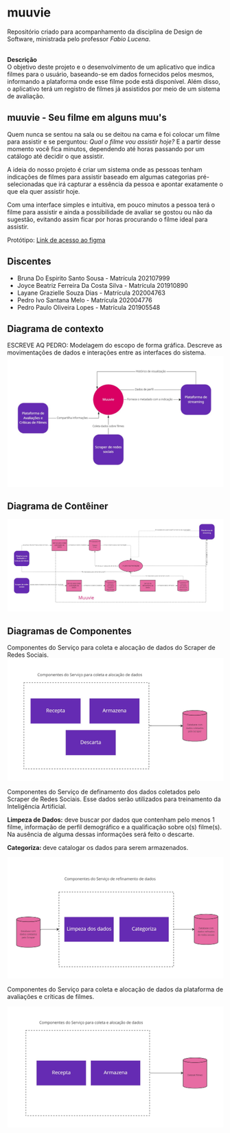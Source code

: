 # muuvie
Repositório criado para acompanhamento da disciplina de Design de Software, ministrada pelo professor <i>Fabio Lucena</i>.

<br><b>Descrição</b></br>
O objetivo deste projeto e o desenvolvimento de um aplicativo que indica filmes para o usuário, baseando-se em dados fornecidos pelos mesmos, informando a plataforma onde esse filme pode está disponível. Além disso, o aplicativo terá um registro de filmes já assistidos por meio de um sistema de avaliação.
<br>

## muuvie - Seu filme em alguns muu's
Quem nunca se sentou na sala ou se deitou na cama e foi colocar um filme para assistir e se perguntou: _Qual o filme vou assistir hoje?_ E a partir desse momento você fica minutos, dependendo até horas passando por um catálogo até decidir o que assistir.

A ideia do nosso projeto é criar um sistema onde as pessoas tenham indicações de filmes para assistir baseado em algumas categorias pré-selecionadas que irá capturar a essência da pessoa e apontar exatamente o que ela quer assistir hoje.

Com uma interface simples e intuitiva, em pouco minutos a pessoa terá o filme para assistir e ainda a possibilidade de avaliar se gostou ou não da sugestão, evitando assim ficar por horas procurando o filme ideal para assistir.

Protótipo: [Link de acesso ao figma](https://www.figma.com/proto/3BouSZzPDmVwEkjrNSf8zA/app-muuvie?node-id=344%3A6533&starting-point-node-id=344%3A6533)
<br>

## Discentes
- Bruna Do Espirito Santo Sousa - Matrícula 202107999<br>
- Joyce Beatriz Ferreira Da Costa Silva - Matrícula 201910890<br>
- Layane Grazielle Souza Dias - Matrícula 202004763<br>
- Pedro Ivo Santana Melo - Matrícula 202004776<br>
- Pedro Paulo Oliveira Lopes - Matrícula 201905548

## Diagrama de contexto
ESCREVE AQ PEDRO: Modelagem do escopo de forma gráfica. Descreve as movimentações de dados e interações entre as interfaces do sistema.
![Diagrama de Contexto](Documentacao/DiagramaDeContexto.jpg)
## Diagrama de Contêiner
![Diagrama de Conteiner](Documentacao/DiagramaDeConteiner.jpg)
## Diagramas de Componentes

Componentes do Serviço para coleta e alocação de dados do Scraper de Redes Sociais.
![Diagrama de Componentes](Documentacao/DiagramaDeComponentesScraper.jpg)

Componentes do Serviço de definamento dos dados coletados pelo Scraper de Redes Sociais. Esse dados serão utilizados para treinamento da Inteligência Artificial.

<b> Limpeza de Dados:</b> deve buscar por dados que contenham pelo menos 1 filme, informação de perfil demográfico e a qualificação sobre o(s) filme(s). Na ausência de alguma dessas informações será feito o descarte.

<b>Categoriza: </b> deve catalogar os dados para serem armazenados. 

![Diagrama de Componentes](Documentacao/DiagramaDeComponentesRefinamento.jpg)

Componentes do Serviço para coleta e alocação de dados da plataforma de avaliações e críticas de filmes.

![Diagrama de Componentes](Documentacao/DiagramaDeComponentesCriticos.jpg)
